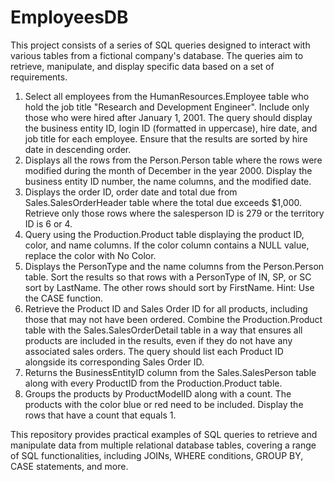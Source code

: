 # EmployeesDB
This project consists of a series of SQL queries designed to interact with various tables from a fictional company's database. The queries aim to retrieve, manipulate, and display specific data based on a set of requirements.

1.	Select all employees from the HumanResources.Employee table who hold the job title "Research and Development Engineer". Include only those who were hired after January 1, 2001. The query should display the business entity ID, login ID (formatted in uppercase), hire date, and job title for each employee. Ensure that the results are sorted by hire date in descending order.
2.	Displays all the rows from the Person.Person table where the rows were modified during the month of December in the year 2000. Display the business entity ID number, the name columns, and the modified date.
3.	Displays the order ID, order date and total due from Sales.SalesOrderHeader table where the total due exceeds $1,000. Retrieve only those rows where the salesperson ID is 279 or the territory ID is 6 or 4.
4.	Query using the Production.Product table displaying the product ID, color, and name columns. If the color column contains a NULL value, replace the color with No Color.
5.	Displays the PersonType and the name columns from the Person.Person table. Sort the results so that rows with a PersonType of IN, SP, or SC sort by LastName. The other rows should sort by FirstName. Hint: Use the CASE function.
6.	Retrieve the Product ID and Sales Order ID for all products, including those that may not have been ordered. Combine the Production.Product table with the Sales.SalesOrderDetail table in a way that ensures all products are included in the results, even if they do not have any associated sales orders. The query should list each Product ID alongside its corresponding Sales Order ID.
7.	Returns the BusinessEntityID column from the Sales.SalesPerson table along with every ProductID from the Production.Product table.
8.	Groups the products by ProductModelID along with a count. The products with the color blue or red need to be included. Display the rows that have a count that equals 1.

This repository provides practical examples of SQL queries to retrieve and manipulate data from multiple relational database tables, covering a range of SQL functionalities, including JOINs, WHERE conditions, GROUP BY, CASE statements, and more.

